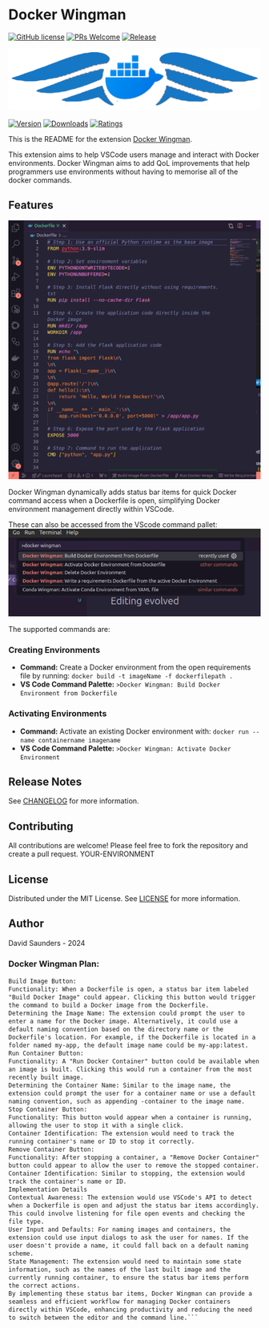# Docker Wingman


[![GitHub license](https://img.shields.io/badge/license-MIT-blue.svg)](https://github.com/DJSaunders1997/docker-wingman/blob/main/LICENSE)
[![PRs Welcome](https://img.shields.io/badge/PRs-welcome-brightgreen.svg)]()
[![Release](https://github.com/DJSaunders1997/docker-wingman/actions/workflows/release.yml/badge.svg)](https://github.com/DJSaunders1997/docker-wingman/actions/workflows/release.yml)

![Banner](images/Logo-Banner.png)

[![Version](https://vsmarketplacebadges.dev/version-short/djsaunders1997.docker-wingman.png?style=for-the-badge&colorA=252525&colorB=#0db7ed)](https://marketplace.visualstudio.com/items?itemName=djsaunders1997.docker-wingman)
[![Downloads](https://vsmarketplacebadges.dev/downloads-short/djsaunders1997.docker-wingman.png?style=for-the-badge&colorA=252525&colorB=#0db7ed)](https://marketplace.visualstudio.com/items?itemName=djsaunders1997.docker-wingman)
[![Ratings](https://vsmarketplacebadges.dev/rating-short/djsaunders1997.docker-wingman.png?style=for-the-badge&colorA=252525&colorB=#0db7ed)](https://marketplace.visualstudio.com/items?itemName=djsaunders1997.docker-wingman)


This is the README for the extension [Docker Wingman](https://marketplace.visualstudio.com/items?itemName=DJSaunders1997.docker-wingman).

This extension aims to help VSCode users manage and interact with Docker environments.
Docker Wingman aims to add QoL improvements that help programmers use environments without having to memorise all of the docker commands.

## Features

![VSCode Screenshot](images/VSCode-Screenshot.png)

Docker Wingman dynamically adds status bar items for quick Docker command access when a Dockerfile is open, simplifying Docker environment management directly within VSCode.

These can also be accessed from the VScode command pallet:
![Command Pallet](images/Command-Pallet-Screenshot.png)

The supported commands are:

### Creating Environments 
- **Command:** Create a Docker environment from the open requirements file by running:
  ```docker build -t imageName -f dockerfilepath .```
- **VS Code Command Palette:** `>Docker Wingman: Build Docker Environment from Dockerfile`

### Activating Environments
- **Command:** Activate an existing Docker environment with:
  ```docker run --name containername imagename```
- **VS Code Command Palette:** `>Docker Wingman: Activate Docker Environment`

## Release Notes

See [CHANGELOG](CHANGELOG.md) for more information.


## Contributing

All contributions are welcome! 
Please feel free to fork the repository and create a pull request.
 YOUR-ENVIRONMENT

## License

Distributed under the MIT License. See [LICENSE](LICENSE) for more information.

## Author

David Saunders - 2024


### Docker Wingman Plan:
```Status Bar Items for Docker Wingman
Build Image Button:
Functionality: When a Dockerfile is open, a status bar item labeled "Build Docker Image" could appear. Clicking this button would trigger the command to build a Docker image from the Dockerfile.
Determining the Image Name: The extension could prompt the user to enter a name for the Docker image. Alternatively, it could use a default naming convention based on the directory name or the Dockerfile's location. For example, if the Dockerfile is located in a folder named my-app, the default image name could be my-app:latest.
Run Container Button:
Functionality: A "Run Docker Container" button could be available when an image is built. Clicking this would run a container from the most recently built image.
Determining the Container Name: Similar to the image name, the extension could prompt the user for a container name or use a default naming convention, such as appending -container to the image name.
Stop Container Button:
Functionality: This button would appear when a container is running, allowing the user to stop it with a single click.
Container Identification: The extension would need to track the running container's name or ID to stop it correctly.
Remove Container Button:
Functionality: After stopping a container, a "Remove Docker Container" button could appear to allow the user to remove the stopped container.
Container Identification: Similar to stopping, the extension would track the container's name or ID.
Implementation Details
Contextual Awareness: The extension would use VSCode's API to detect when a Dockerfile is open and adjust the status bar items accordingly. This could involve listening for file open events and checking the file type.
User Input and Defaults: For naming images and containers, the extension could use input dialogs to ask the user for names. If the user doesn't provide a name, it could fall back on a default naming scheme.
State Management: The extension would need to maintain some state information, such as the names of the last built image and the currently running container, to ensure the status bar items perform the correct actions.
By implementing these status bar items, Docker Wingman can provide a seamless and efficient workflow for managing Docker containers directly within VSCode, enhancing productivity and reducing the need to switch between the editor and the command line.```